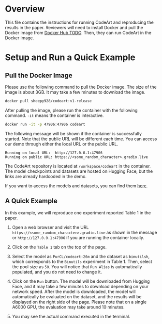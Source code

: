 # Overview

This file contains the instructions for running CodeArt and reproducing the results in the paper.
Reviewers will need to install Docker and pull the Docker image from [Docker Hub TODO]().
Then, they can run CodeArt in the Docker image.

# Setup and Run a Quick Example

## Pull the Docker Image

Please use the following command to pull the Docker image.
The size of the image is about 3GB. It may take a few minutes to download the image.

```bash
docker pull sheepy928/codeart:v1-release
```

After pulling the image, please run the container with the following command.
`-it` means the container is interactive.
```bash
docker run -it -p 47906:47906 codeart
```
The following message will be shown if the container is successfully started. Note that the public URL will be different each time. You can access our demo through either the local URL or the public URL.
```
Running on local URL:  http://127.0.0.1:47906
Running on public URL: https://<some_random_character>.gradio.live
```

The CodeArt repository is located at `/workspace/codeart` in the container. The model checkpoints and datasets are hosted on Hugging Face, but the links are already hardcoded in the demo.

If you want to access the models and datasets, you can find them [here](https://huggingface.co/collections/PurCL/codeart-artifacts-662e73dcd9b837e4b970c9be).

## A Quick Example

In this example, we will reproduce one experiment reported Table 1 in the paper.

1. Open a web browser and visit the URL `https://<some_random_character>.gradio.live` as shown in the message or `http://127.0.0.1:47906` if you are running the container locally.

2. Click on the `Table 1` tab on the top of the page.

3. Select the model as `PurCL/codeart-26m` and the dataset as `binutilsh`, which corresponds to the `Binutils` experiment in Table 1. Then, select the pool size as `50`. You will notice that `Run Alias` is automatically populated, and you do not need to change it.

4. Click on the `Run` button. The model will be downloaded from Hugging Face, and it may take a few minutes to download depending on your network speed. After the model is downloaded, the model will automatically be evaluated on the dataset, and the results will be displayed on the right side of the page. Please note that on a single A6000 GPU, the evaluation may take around 10 minutes.

5. You may see the actual command executed in the terminal.